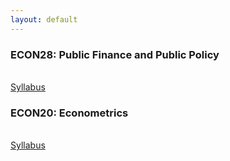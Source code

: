 ```yaml
---
layout: default
---
```


### ECON28: Public Finance and Public Policy
<br>[Syllabus](econ28/syllabus.pdf)

### ECON20: Econometrics 
<br>[Syllabus](econ20/syllabus.pdf)
